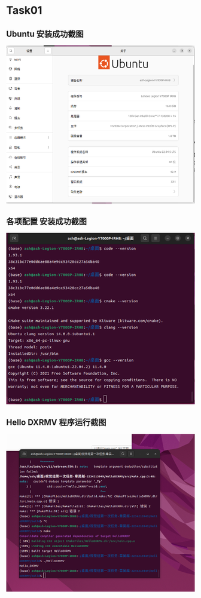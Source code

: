# Task01
## Ubuntu 安装成功截图
![ubuntu](./mission1.png)

## 各项配置 安装成功截图
![gcc&clang&code&cmake](./mission3.png)

## Hello DXRMV 程序运行截图
![hellodxrmv](./mission4.png)

